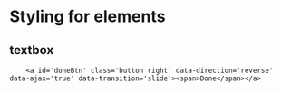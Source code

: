 Styling for elements
================================

textbox
--------------------------------

		
		
		<a id='doneBtn' class='button right' data-direction='reverse' data-ajax='true' data-transition='slide'><span>Done</span></a>